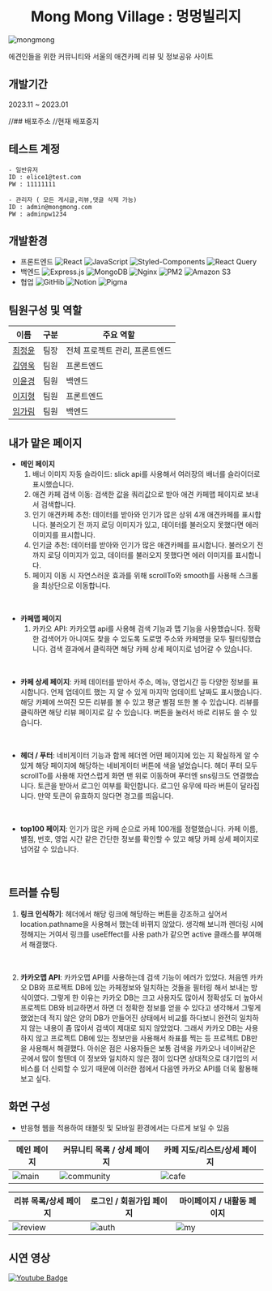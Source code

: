 <div align="center">
  <h1>Mong Mong Village : 멍멍빌리지</h1>
</div>

![mongmong](https://github.com/elice-final-team6/MongMongVillage-FE/assets/33516975/42de15ba-cd42-441d-9bd7-632f2b9570da)

에견인들을 위한 커뮤니티와 서울의 애견카페 리뷰 및 정보공유 사이트<br/>

## 개발기간 
2023.11 ~ 2023.01

//## 배포주소
//현재 배포중지

## 테스트 계정
```
- 일반유저
ID : elice1@test.com
PW : 11111111

- 관리자 ( 모든 게시글,리뷰,댓글 삭제 가능)
ID : admin@mongmong.com
PW : adminpw1234
```

## 개발환경
- 프론트엔드 
![React](https://img.shields.io/badge/-React-61DAFB?style=flat-square&logo=React&logoColor=white) <img src="https://img.shields.io/badge/-JavaScript-F7DF1E?style=flat-square&logo=javascript&logoColor=black" alt="JavaScript"/> <img src="https://img.shields.io/badge/-styled_components-DB7093?style=flat-square&logo=styled-components&logoColor=white" alt="Styled-Components"/> <img src="https://img.shields.io/badge/-React_Query-FF4154?style=flat-square&logo=react-query&logoColor=white" alt="React Query"/>
- 백엔드
<img src="https://img.shields.io/badge/-Express.js-000000?style=flat-square&logo=express&logoColor=white" alt="Express.js"/> <img src="https://img.shields.io/badge/-MongoDB-47A248?style=flat-square&logo=mongodb&logoColor=white" alt="MongoDB"/> <img src="https://img.shields.io/badge/-Nginx-009639?style=flat-square&logo=nginx&logoColor=white" alt="Nginx"/> <img src="https://img.shields.io/badge/-PM2-2B037A?style=flat-square&logo=pm2&logoColor=white" alt="PM2"/> <img src="https://img.shields.io/badge/-Amazon_S3-569A31?style=flat-square&logo=amazon-s3&logoColor=white" alt="Amazon S3"/>
- 협업 
![GitHib](https://img.shields.io/badge/-GitHub-181717?style=flat-square&logo=GitHub&logoColor=white) ![Notion](https://img.shields.io/badge/-Notion-black?style=flat-square&logo=Notion&logoColor=white) ![Pigma](https://img.shields.io/badge/-Figma-F24E1E?style=flat-square&logo=Figma&logoColor=white)


## 팀원구성 및 역할
| 이름   | 구분              | 주요 역할     |
|--------|------------------|----------|
| [최정윤](https://github.com/cjy00n) | 팀장             | 전체 프로젝트 관리, 프론트엔드 |
| [김영욱](https://github.com/yeonguk0201) | 팀원    | 프론트엔드  |
| [이윤경](https://github.com/ktoo23) | 팀원           | 백엔드  |
| [이지형](https://github.com/j-h-711) | 팀원  |  프론트엔드        |
| [임가림](https://github.com/galimii) | 팀원  |  백엔드        |

## 내가 맡은 페이지 
- **메인 페이지**
  1. 배너 이미지 자동 슬라이드: slick api를 사용해서 여러장의 배너를 슬라이더로 표시했습니다.
  2. 애견 카페 검색 이동: 검색한 값을 쿼리값으로 받아 애견 카페맵 페이지로 보내서 검색합니다. 
  3. 인기 애견카페 추천: 데이터를 받아와 인기가 많은 상위 4개 애견카페를 표시합니다. 불러오기 전 까지 로딩 이미지가 있고, 데이터를 불러오지 못했다면 에러 이미지를 표시합니다. 
  4. 인기글 추천: 데이터를 받아와 인기가 많은 애견카페를 표시합니다. 불러오기 전 까지 로딩 이미지가 있고, 데이터를 불러오지 못했다면 에러 이미지를 표시합니다.
  5. 페이지 이동 시 자연스러운 효과를 위해 scrollTo와 smooth를 사용해 스크롤을 최상단으로 이동합니다.

<br>
     
- **카페맵 페이지**
  1. 카카오 API: 카카오맵 api를 사용해 검색 기능과 맵 기능을 사용했습니다. 정확한 검색어가 아니여도 찾을 수 있도록 도로명 주소와 카페명을 모두 필터링했습니다. 검색 결과에서 클릭하면 해당 카페 상세 페이지로 넘어갈 수 있습니다.
     
<br>
    
- **카페 상세 페이지**: 카페 데이터를 받아서 주소, 메뉴, 영업시간 등 다양한 정보를 표시합니다. 언제 업데이트 했는 지 알 수 있게 마지막 업데이트 날짜도 표시했습니다. 해당 카페에 쓰여진 모든 리뷰를 볼 수 있고 평균 별점 또한 볼 수 있습니다. 리뷰를 클릭하면 해당 리뷰 페이지로 갈 수 있습니다. 버튼을 눌러서 바로 리뷰도 쓸 수 있습니다.
  
<br>
    
- **헤더 / 푸터**: 네비게이터 기능과 함께 헤더엔 어떤 페이지에 있는 지 확실하게 알 수 있게 해당 페이지에 해당하는 네비게이터 버튼에 색을 널었습니다. 헤더 푸터 모두 scrollTo를 사용해 자연스럽게 화면 맨 위로 이동하며 푸터엔 sns링크도 연결했습니다. 토큰을 받아서 로그인 여부를 확인합니다. 로그인 유무에 따라 버튼이 달라집니다. 만약 토큰이 유효하지 않다면 경고를 띄웁니다.
  
<br>
    
- **top100 페이지**: 인기가 많은 카페 순으로 카페 100개를 정렬했습니다. 카페 이름, 별점, 번호, 영업 시간 같은 간단한 정보를 확인할 수 있고 해당 카페 상세 페이지로 넘어갈 수 있습니다.
   
<br>
    

## 트러블 슈팅
1. **링크 인식하기**: 헤더에서 해당 링크에 해당하는 버튼을 강조하고 싶어서 location.pathname을 사용해서 했는데 바뀌지 않았다. 생각해 보니까 렌더링 시에 정해지는 거여서 링크를 useEffect를 사용 path가 같으면 active 클래스를 부여해서 해결했다.
     
<br>
    
2. **카카오맵 API**: 카카오맵 API를 사용하는데 검색 기능이 에러가 있었다. 처음엔 카카오 DB와 프로젝트 DB에 있는 카페정보와 일치하는 것들을 필터링 해서 보내는 방식이였다. 그렇게 한 이유는 카카오 DB는 크고 사용자도 많아서 정확성도 더 높아서 프로젝트 DB와 비교하면서 하면 더 정확한 정보를 얻을 수 있다고 생각해서 그렇게 했었는데 적지 않은 양의 DB가 만들어진 상태에서 비교를 하다보니 완전히 일치하지 않는 내용이 좀 많아서 검색이 제대로 되지 않았었다. 그래서 카카오 DB는 사용하지 않고 프로젝트 DB에 있는 정보만을 사용해서 좌표를 찍는 등 프로젝트 DB만을 사용해서 해결했다. 아쉬운 점은 사용자들은 보통 검색을 카카오나 네이버같은 곳에서 많이 할텐데 이 정보와 일치하지 않은 점이 있다면 상대적으로 대기업의 서비스를 더 신뢰할 수 있기 때문에 이러한 점에서 다음엔 카카오 API를 더욱 활용해 보고 싶다.
 

## 화면 구성 
- 반응형 웹을 적용하여 태블릿 및 모바일 환경에서는 다르게 보일 수 있음

| 메인 페이지                           | **커뮤니티** 목록 / 상세 페이지                         | **카페** 지도/리스트/상세 페이지                         |
|---------------------------------------|------------------------------------------|------------------------------------------|
|![main](https://github.com/elice-final-team6/.github/assets/33516975/5f487377-36c1-4e74-8102-d5309017b069)| ![community](https://github.com/elice-final-team6/.github/assets/33516975/0aaadb95-6e83-4f67-9897-2cfa073a4ae3)| ![cafe](https://github.com/elice-final-team6/.github/assets/33516975/2ee0ad84-6c8f-498e-a1e6-e3b02a63946b)|

|**리뷰** 목록/상세 페이지                           | 로그인 / 회원가입 페이지                         | 마이페이지 / 내활동 페이지                         |
|---------------------------------------|------------------------------------------|------------------------------------------|
|![review](https://github.com/elice-final-team6/.github/assets/33516975/8c553cd9-1e2a-4050-9bc8-d66a59b0e413)| ![auth](https://github.com/elice-final-team6/.github/assets/33516975/da6148da-27c9-41af-847a-834e987b576b)| ![my](https://github.com/elice-final-team6/.github/assets/33516975/3fb83397-810e-4cfd-825e-71b164e14a5b)|

## 시연 영상 
[![Youtube Badge](https://img.shields.io/badge/Youtube-ff0000?style=flat-square&logo=youtube&link=https://www.youtube.com/c/kyleschool)](https://youtu.be/3BLg_u27zXw)

